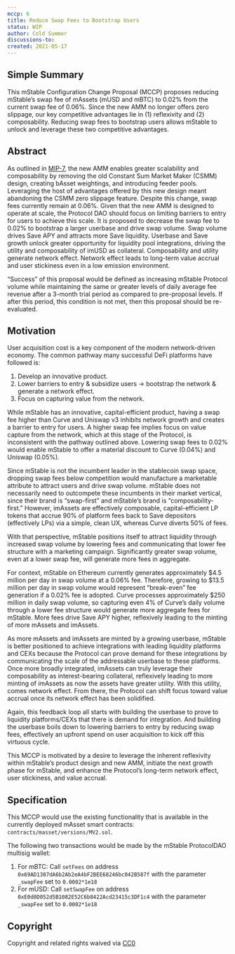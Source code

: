 ```yaml
---
mccp: 6
title: Reduce Swap Fees to Bootstrap Users
status: WIP
author: Cold Summer
discussions-to: 
created: 2021-05-17
---
```



## Simple Summary

This mStable Configuration Change Proposal (MCCP) proposes reducing mStable’s swap fee of mAssets (mUSD and mBTC) to 0.02% from the current swap fee of 0.06%. Since the new AMM no longer offers zero slippage, our key competitive advantages lie in (1) reflexivity and (2) composability. Reducing swap fees to bootstrap users allows mStable to unlock and leverage these two competitive advantages.


## Abstract

As outlined in [MIP-7](../MIPS/mip-7), the new AMM enables greater scalability and composability by removing the old Constant Sum Market Maker (CSMM) design, creating bAsset weightings, and introducing feeder pools. Leveraging the host of advantages offered by this new design meant abandoning the CSMM zero slippage feature. Despite this change, swap fees currently remain at 0.06%. Given that the new AMM is designed to operate at scale, the Protocol DAO should focus on limiting barriers to entry for users to achieve this scale. It is proposed to decrease the swap fee to 0.02% to bootstrap a larger userbase and drive swap volume. Swap volume drives Save APY and attracts more Save liquidity. Userbase and Save growth unlock greater opportunity for liquidity pool integrations, driving the utility and composability of imUSD as collateral. Composability and utility generate network effect. Network effect leads to long-term value accrual and user stickiness even in a low emission environment.

“Success” of this proposal would be defined as increasing mStable Protocol volume while maintaining the same or greater levels of daily average fee revenue after a 3-month trial period as compared to pre-proposal levels. If after this period, this condition is not met, then this proposal should be re-evaluated.


## Motivation

User acquisition cost is a key component of the modern network-driven economy. The common pathway many successful DeFi platforms have followed is:

1. Develop an innovative product.
2. Lower barriers to entry & subsidize users → bootstrap the network & generate a network effect.
3. Focus on capturing value from the network.

While mStable has an innovative, capital-efficient product, having a swap fee higher than Curve and Uniswap v3 inhibits network growth and creates a barrier to entry for users. A higher swap fee implies focus on value capture from the network, which at this stage of the Protocol, is inconsistent with the pathway outlined above. Lowering swap fees to 0.02% would enable mStable to offer a material discount to Curve (0.04%) and Uniswap (0.05%).

Since mStable is not the incumbent leader in the stablecoin swap space, dropping swap fees below competition would manufacture a marketable attribute to attract users and drive swap volume. mStable does not necessarily need to outcompete these incumbents in their market vertical, since their brand is “swap-first” and mStable’s brand is “composability-first.” However, imAssets are effectively composable, capital-efficient LP tokens that accrue 90% of platform fees back to Save depositors (effectively LPs) via a simple, clean UX, whereas Curve diverts 50% of fees.

With that perspective, mStable positions itself to attract liquidity through increased swap volume by lowering fees and communicating that lower fee structure with a marketing campaign. Significantly greater swap volume, even at a lower swap fee, will generate more fees in aggregate. 

For context, mStable on Ethereum currently generates approximately $4.5 million per day in swap volume at a 0.06% fee. Therefore, growing to $13.5 million per day in swap volume would represent “break-even” fee generation if a 0.02% fee is adopted. Curve processes approximately $250 million in daily swap volume, so capturing even 4% of Curve’s daily volume through a lower fee structure would generate more aggregate fees for mStable. More fees drive Save APY higher, reflexively leading to the minting of more mAssets and imAssets.

As more mAssets and imAssets are minted by a growing userbase, mStable is better positioned to achieve integrations with leading liquidity platforms and CEXs because the Protocol can prove demand for these integrations by communicating the scale of the addressable userbase to these platforms. Once more broadly integrated, imAssets can truly leverage their composability as interest-bearing collateral, reflexively leading to more minting of imAssets as now the assets have greater utility. With this utility, comes network effect. From there, the Protocol can shift focus toward value accrual once its network effect has been solidified. 

Again, this feedback loop all starts with building the userbase to prove to liquidity platforms/CEXs that there is demand for integration. And building the userbase boils down to lowering barriers to entry by reducing swap fees, effectively an upfront spend on user acquisition to kick off this virtuous cycle.

This MCCP is motivated by a desire to leverage the inherent reflexivity within mStable’s product design and new AMM, initiate the next growth phase for mStable, and enhance the Protocol’s long-term network effect, user stickiness, and value accrual.


## Specification

This MCCP would use the existing functionality that is available in the currently deployed mAsset smart contracts: `contracts/masset/versions/MV2.sol`. 

The following two transactions would be made by the mStable ProtocolDAO multisig wallet:

1. For mBTC: Call `setFees` on address `0x69AD1387dA6b2Ab2eA4bF2BEE68246bc042B587f` with the parameter `_swapFee` set to `0.0002*1e18`
2. For mUSD: Call `setSwapFee` on address `0xE0d0D052d5B1082E52C6b8422Acd23415c3DF1c4` with the parameter `_swapFee` set to `0.0002*1e18`


## Copyright

Copyright and related rights waived via [CC0](https://creativecommons.org/publicdomain/zero/1.0/)
